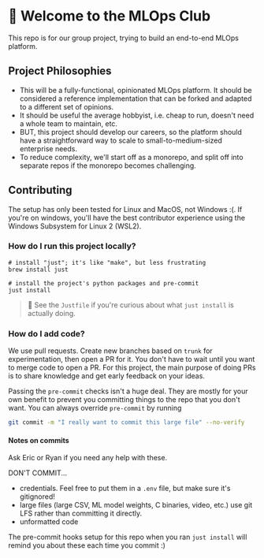 # 📣 Welcome to the MLOps Club

This repo is for our group project, trying to build an end-to-end MLOps platform.

## Project Philosophies

- This will be a fully-functional, opinionated MLOps platform.
  It should be considered a reference implementation that can be forked and adapted to a different set of opinions.
- It should be useful the average hobbyist, i.e. cheap to run, doesn't need a whole team to maintain, etc.
- BUT, this project should develop our careers, so the platform should have a straightforward way 
  to scale to small-to-medium-sized enterprise needs.
- To reduce complexity, we'll start off as a monorepo, and split off into separate repos if the monorepo becomes challenging.

## Contributing

The setup has only been tested for Linux and MacOS, not Windows :(.
If you're on windows, you'll have the best contributor experience using the Windows Subsystem for Linux 2 (WSL2).

### How do I run this project locally?

```
# install "just"; it's like "make", but less frustrating
brew install just

# install the project's python packages and pre-commit
just install
```

> 📌 See the `Justfile` if you're curious about what `just install` is actually doing.

### How do I add code?

We use pull requests. Create new branches based on `trunk` for experimentation, then open a PR for it.
You don't have to wait until you want to merge code to open a PR. For this project, the main purpose of doing PRs
is to share knowledge and get early feedback on your ideas.

Passing the `pre-commit` checks isn't a huge deal. They are mostly for your own benefit to prevent you
committing things to the repo that you don't want. You can always override `pre-commit` by running

```bash
git commit -m "I really want to commit this large file" --no-verify
```

#### Notes on commits

Ask Eric or Ryan if you need any help with these.

DON'T COMMIT...

- credentials. Feel free to put them in a `.env` file, but make sure it's gitignored!
- large files (large CSV, ML model weights, C binaries, video, etc.)
  use git LFS rather than committing it directly.
- unformatted code

The pre-commit hooks setup for this repo when you ran `just install` will remind you
about these each time you commit :)
